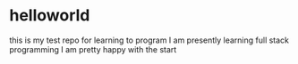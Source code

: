 # helloworld
this is my test repo for learning to program
I am presently learning full stack programming
I am pretty happy with the start
